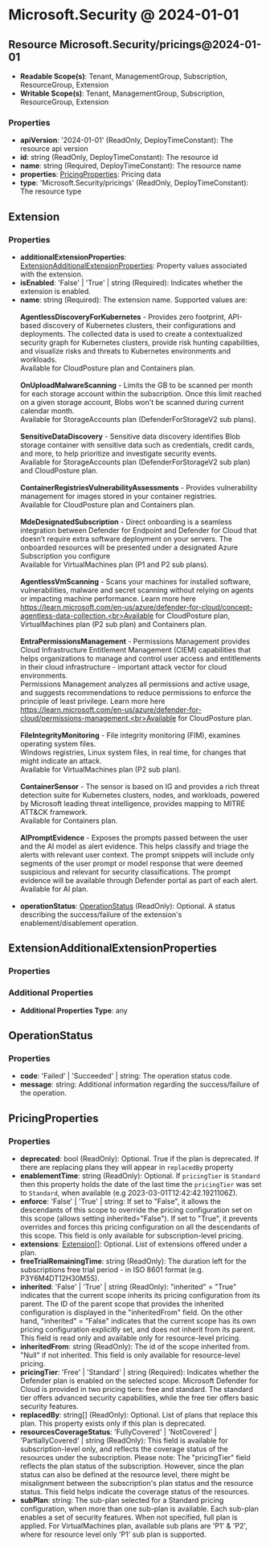 # Microsoft.Security @ 2024-01-01

## Resource Microsoft.Security/pricings@2024-01-01
* **Readable Scope(s)**: Tenant, ManagementGroup, Subscription, ResourceGroup, Extension
* **Writable Scope(s)**: Tenant, ManagementGroup, Subscription, ResourceGroup, Extension
### Properties
* **apiVersion**: '2024-01-01' (ReadOnly, DeployTimeConstant): The resource api version
* **id**: string (ReadOnly, DeployTimeConstant): The resource id
* **name**: string (Required, DeployTimeConstant): The resource name
* **properties**: [PricingProperties](#pricingproperties): Pricing data
* **type**: 'Microsoft.Security/pricings' (ReadOnly, DeployTimeConstant): The resource type

## Extension
### Properties
* **additionalExtensionProperties**: [ExtensionAdditionalExtensionProperties](#extensionadditionalextensionproperties): Property values associated with the extension.
* **isEnabled**: 'False' | 'True' | string (Required): Indicates whether the extension is enabled.
* **name**: string (Required): The extension name. Supported values are: <br><br>**AgentlessDiscoveryForKubernetes** - Provides zero footprint, API-based discovery of Kubernetes clusters, their configurations and deployments. The collected data is used to create a contextualized security graph for Kubernetes clusters, provide risk hunting capabilities, and visualize risks and threats to  Kubernetes environments and workloads.<br>Available for CloudPosture plan and Containers plan.<br><br>**OnUploadMalwareScanning** - Limits the GB to be scanned per month for each storage account within the subscription. Once this limit reached on a given storage account, Blobs won't be scanned during current calendar month.<br>Available for StorageAccounts plan (DefenderForStorageV2 sub plans).<br><br>**SensitiveDataDiscovery** - Sensitive data discovery identifies Blob storage container with sensitive data such as credentials, credit cards, and more, to help prioritize and investigate security events.<br>Available for StorageAccounts plan (DefenderForStorageV2 sub plan) and CloudPosture plan.<br><br>**ContainerRegistriesVulnerabilityAssessments** - Provides vulnerability management for images stored in your container registries.<br>Available for CloudPosture plan and Containers plan.<br><br>**MdeDesignatedSubscription** - Direct onboarding is a seamless integration between Defender for Endpoint and Defender for Cloud that doesn’t require extra software deployment on your servers. The onboarded resources will be presented under a designated Azure Subscription you configure<br>Available for VirtualMachines plan (P1 and P2 sub plans).<br><br>**AgentlessVmScanning** - Scans your machines for installed software, vulnerabilities, malware and secret scanning without relying on agents or impacting machine performance. Learn more here https://learn.microsoft.com/en-us/azure/defender-for-cloud/concept-agentless-data-collection.<br>Available for CloudPosture plan, VirtualMachines plan (P2 sub plan) and Containers plan.<br><br>**EntraPermissionsManagement** - Permissions Management provides Cloud Infrastructure Entitlement Management (CIEM) capabilities that helps organizations to manage and control user access and entitlements in their cloud infrastructure - important attack vector for cloud environments.<br>Permissions Management analyzes all permissions and active usage, and suggests recommendations to reduce permissions to enforce the principle of least privilege. Learn more here https://learn.microsoft.com/en-us/azure/defender-for-cloud/permissions-management.<br>Available for CloudPosture plan. <br><br>**FileIntegrityMonitoring** - File integrity monitoring (FIM), examines operating system files.<br>Windows registries, Linux system files, in real time, for changes that might indicate an attack.<br>Available for VirtualMachines plan (P2 sub plan). <br><br>**ContainerSensor** - The sensor is based on IG and provides a rich threat detection suite for Kubernetes clusters, nodes, and workloads, powered by Microsoft leading threat intelligence, provides mapping to MITRE ATT&CK framework.<br>Available for Containers plan. <br><br>**AIPromptEvidence** - Exposes the prompts passed between the user and the AI model as alert evidence. This helps classify and triage the alerts with relevant user context. The prompt snippets will include only segments of the user prompt or model response that were deemed suspicious and relevant for security classifications. The prompt evidence will be available through Defender portal as part of each alert.<br>Available for AI plan. <br><br>
* **operationStatus**: [OperationStatus](#operationstatus) (ReadOnly): Optional. A status describing the success/failure of the extension's enablement/disablement operation.

## ExtensionAdditionalExtensionProperties
### Properties
### Additional Properties
* **Additional Properties Type**: any

## OperationStatus
### Properties
* **code**: 'Failed' | 'Succeeded' | string: The operation status code.
* **message**: string: Additional information regarding the success/failure of the operation.

## PricingProperties
### Properties
* **deprecated**: bool (ReadOnly): Optional. True if the plan is deprecated. If there are replacing plans they will appear in `replacedBy` property
* **enablementTime**: string (ReadOnly): Optional. If `pricingTier` is `Standard` then this property holds the date of the last time the `pricingTier` was set to `Standard`, when available (e.g 2023-03-01T12:42:42.1921106Z).
* **enforce**: 'False' | 'True' | string: If set to "False", it allows the descendants of this scope to override the pricing configuration set on this scope (allows setting inherited="False"). If set to "True", it prevents overrides and forces this pricing configuration on all the descendants of this scope. This field is only available for subscription-level pricing.
* **extensions**: [Extension](#extension)[]: Optional. List of extensions offered under a plan.
* **freeTrialRemainingTime**: string (ReadOnly): The duration left for the subscriptions free trial period - in ISO 8601 format (e.g. P3Y6M4DT12H30M5S).
* **inherited**: 'False' | 'True' | string (ReadOnly): "inherited" = "True" indicates that the current scope inherits its pricing configuration from its parent. The ID of the parent scope that provides the inherited configuration is displayed in the "inheritedFrom" field. On the other hand, "inherited" = "False" indicates that the current scope has its own pricing configuration explicitly set, and does not inherit from its parent. This field is read only and available only for resource-level pricing.
* **inheritedFrom**: string (ReadOnly): The id of the scope inherited from. "Null" if not inherited. This field is only available for resource-level pricing.
* **pricingTier**: 'Free' | 'Standard' | string (Required): Indicates whether the Defender plan is enabled on the selected scope. Microsoft Defender for Cloud is provided in two pricing tiers: free and standard. The standard tier offers advanced security capabilities, while the free tier offers basic security features.
* **replacedBy**: string[] (ReadOnly): Optional. List of plans that replace this plan. This property exists only if this plan is deprecated.
* **resourcesCoverageStatus**: 'FullyCovered' | 'NotCovered' | 'PartiallyCovered' | string (ReadOnly): This field is available for subscription-level only, and reflects the coverage status of the resources under the subscription. Please note: The "pricingTier" field reflects the plan status of the subscription. However, since the plan status can also be defined at the resource level, there might be misalignment between the subscription's plan status and the resource status. This field helps indicate the coverage status of the resources.
* **subPlan**: string: The sub-plan selected for a Standard pricing configuration, when more than one sub-plan is available. Each sub-plan enables a set of security features. When not specified, full plan is applied. For VirtualMachines plan, available sub plans are 'P1' & 'P2', where for resource level only 'P1' sub plan is supported.

